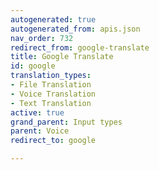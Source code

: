 ```yaml
---
autogenerated: true
autogenerated_from: apis.json
nav_order: 732
redirect_from: google-translate
title: Google Translate
id: google
translation_types:
- File Translation
- Voice Translation
- Text Translation
active: true
grand_parent: Input types
parent: Voice
redirect_to: google

---
```


